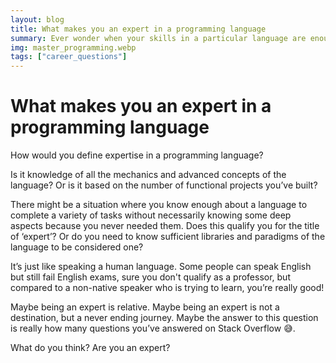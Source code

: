 ```yaml
---
layout: blog
title: What makes you an expert in a programming language
summary: Ever wonder when your skills in a particular language are enough to quell that imposter syndrome, read on.
img: master_programming.webp
tags: ["career_questions"]
---
```


# What makes you an expert in a programming language


How would you define expertise in a programming language?

Is it knowledge of all the mechanics and advanced concepts of the language? Or is it based on the number of functional projects you’ve built?

There might be a situation where you know enough about a language to complete a variety of tasks without necessarily knowing some deep aspects because you never needed them. Does this qualify you for the title of ‘expert’? Or do you need to know sufficient libraries and paradigms of the language to be considered one?

It’s just like speaking a human language. Some people can speak English but still fail English exams, sure you don't qualify as a professor, but compared to a non-native speaker who is trying to learn, you’re really good!

Maybe being an expert is relative.
Maybe being an expert is not a destination, but a never ending journey.
Maybe the answer to this question is really how many questions you’ve answered on Stack Overflow 😅.

What do you think? Are you an expert?